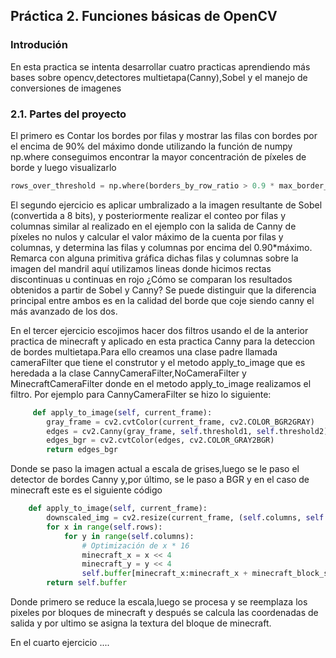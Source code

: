 ## Práctica 2. Funciones básicas de OpenCV

### Introdución
En esta practica se intenta desarrollar cuatro practicas aprendiendo más bases sobre opencv,detectores multietapa(Canny),Sobel y el  manejo de conversiones de imagenes

### 2.1. Partes del proyecto
El primero es Contar los bordes por filas y mostrar las filas con bordes por el encima de 90% del máximo donde utilizando la función de numpy np.where conseguimos encontrar la mayor concentración de píxeles de borde y luego visualizarlo
```python
rows_over_threshold = np.where(borders_by_row_ratio > 0.9 * max_border_number)[0]
```
El segundo ejercicio es aplicar  umbralizado a la imagen resultante de Sobel (convertida a 8 bits), y posteriormente realizar el conteo por filas y columnas similar al realizado en el ejemplo con la salida de Canny de píxeles no nulos y calcular el valor máximo de la cuenta por filas y columnas, y determina las filas y columnas por encima del 0.90*máximo. Remarca con alguna primitiva gráfica dichas filas y columnas sobre la imagen del mandril aquí utilizamos lineas donde hicimos rectas discontinuas u continuas en rojo ¿Cómo se comparan los resultados obtenidos a partir de Sobel y Canny?
Se puede distinguir que la diferencia principal entre ambos es en la calidad del borde que coje siendo canny el más avanzado de los dos.

En el tercer ejercicio escojimos hacer dos filtros usando el de la anterior practica de minecraft y aplicado en esta practica Canny para la deteccion de bordes multietapa.Para ello creamos una clase padre llamada cameraFilter que tiene el construtor y el metodo apply_to_image que es heredada a la clase CannyCameraFilter,NoCameraFilter y MinecraftCameraFilter donde en el metodo apply_to_image realizamos el filtro.
Por ejemplo para CannyCameraFilter se hizo lo siguiente:
```python
     def apply_to_image(self, current_frame):
        gray_frame = cv2.cvtColor(current_frame, cv2.COLOR_BGR2GRAY)
        edges = cv2.Canny(gray_frame, self.threshold1, self.threshold2)
        edges_bgr = cv2.cvtColor(edges, cv2.COLOR_GRAY2BGR)
        return edges_bgr
```
Donde se paso la imagen actual a escala de grises,luego se le paso el detector de bordes Canny y,por
último, se le paso a BGR y en el caso de minecraft este es el siguiente código
```python
    def apply_to_image(self, current_frame):
        downscaled_img = cv2.resize(current_frame, (self.columns, self.rows), interpolation=cv2.INTER_NEAREST)
        for x in range(self.rows):
            for y in range(self.columns):
                # Optimización de x * 16
                minecraft_x = x << 4
                minecraft_y = y << 4
                self.buffer[minecraft_x:minecraft_x + minecraft_block_size, minecraft_y:minecraft_y + minecraft_block_size] = MinecraftCameraFilter.find_nearest_texture(downscaled_img[x][y])
        return self.buffer
```
Donde primero se reduce la escala,luego se procesa y se reemplaza los pixeles por bloques de minecraft y después se calcula las coordenadas de salida y por ultimo se asigna la textura del bloque de minecraft.

En el cuarto ejercicio ....






